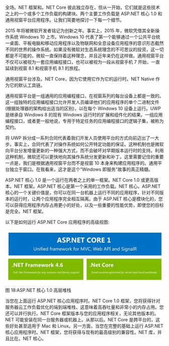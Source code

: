 全场。NET 框架和。NET Core 彼此独立存在，但从一开始，它们就是这些技术之上的一个或多个工作负载的构建块。两个主要工作负载是 ASP.NET 核心 1.0 和通用视窗平台应用程序。让我们简要地探讨一下每一个细节。

2015 年将被微软开发者铭记为创新之年。事实上，2015 年，微软凭借其全新操作系统 Windows 10 上市。Windows 10 代表了第一个能够通过一个公共平台统一桌面、平板电脑和移动应用程序以及物联网和全息设备应用程序的意识形态截然不同的世界的操作系统。如果没有微软对生态系统理念的不可思议的投资，这一切都是不可能的，微软一直保持着这种理念，并且近年来仍在这样做。通用视窗平台不仅可以被视为一套应用编程接口，也可以被视为一段从视窗手机 7 开始，一直延续到视窗 8.1 和视窗手机 8.1 的旅程。

通用视窗平台涉及。NET Core，因为它使用它作为它的运行时。NET Native 作为它的默认工具链。

通用视窗平台是一组通用的应用编程接口，在视窗系列的每台设备上都是一致的。这一组独特的应用编程接口允许开发人员编译他们的应用程序的单个二进制文件(根据处理器的架构给出适当的区别)，以在每个 Windows 10 设备上运行。UWP 是继承自 Windows 8 的现有 Windows 运行时的扩展和组件化的结果。一组应用编程接口，或者更一般地说，专用于特定任务的应用编程接口的逻辑子集，被称为契约。

将 UWP 拆分成一系列合同代表着我们开发人员使用平台的方式向前迈出了一大步。事实上，合同代表了对操作系统如何公开特定功能的保证。这种机制也是微软向平台分发增量更新的一种强大方式，而不会破坏对早期版本运行时的支持。利用这种机制，微软还可以更快地向其操作系统分发更新和补丁。这里需要记住的重要一点是，我们是根据通用视窗平台而不是视窗 10 本身来构建应用程序的。通用平台独立于窗口。在我看来，这才是这个“Windows 即服务”故事的真正精髓。

ASP.NET 核心 1.0 是一个运行在两者之上的单一框架。NET Core 1.0 或更高版本。NET 框架。ASP.NET 核心是第一个采用的工作负载。NET 核心。ASP.NET 核心的一个关键价值是，你可以在同一台机器上运行不同的应用程序，针对不同版本的运行时，让两个应用程序完全相互隔离。由于 ASP.NET 核心是模块化的，您可以获得应用程序内存占用更小的好处，以及一些重要的性能优势，即使您的目标是完全。NET 框架。

以下是如何运行 ASP.NET Core 应用程序的高级视图:

![](img/00030.jpeg)

图 18:ASP.NET 核心 1.0 高层堆栈

当您在上面运行 ASP.NET 核心应用程序时。NET Core 1.0 框架，您将获得针对服务器云工作负载优化的端到端堆栈，这意味着高吞吐量和非常小的内存占用。您还可以并行执行。NET Core 框架版本与您的应用程序相关，无论其他版本的。NET 可能安装在同一台服务器或机器上。从那以后。NET Core 是跨平台的，这些好处甚至适用于 Mac 和 Linux。另一方面，当您在完整的基础上运行 ASP.NET 核心应用程序时。NET 框架，您将获得与现有的最高级别的兼容性。NET 库，并且比在。NET 核心。
